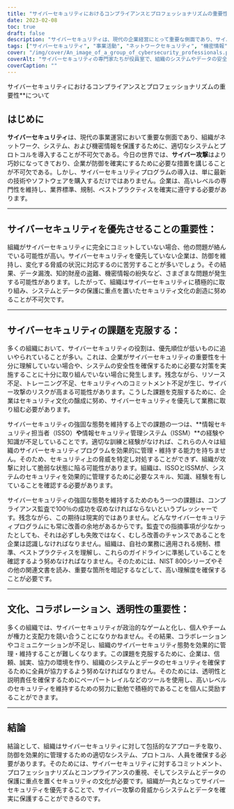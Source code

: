 ```yaml
---
title: "サイバーセキュリティにおけるコンプライアンスとプロフェッショナリズムの重要性"
date: 2023-02-08
toc: true
draft: false
description: "サイバーセキュリティは、現代の企業経営にとって重要な側面であり、サイバー攻撃に対する防御を効果的に管理するために、適切なシステム、プロトコル、人員を含む包括的なアプローチが必要です。"
tags: ["サイバーセキュリティ", "事業活動", "ネットワークセキュリティ", "機密情報", "サイバー攻撃", "技術", "ソフトウェア", "玄人気質", "コンプライアンス", "業界標準", "規則", "さいぜんのそち", "優先順位", "安全保障文化", "情報漏えい", "知的財産", "プロアクティブ・アプローチ", "ていじゅんい", "むこくせき", "修練", "安全保障への取り組み", "情報セキュリティオフィサー（ISSO）", "情報セキュリティマネジメントシステム（ISSM）", "修練と経験", "安全保障上の脅威", "コンプライアンス監査に100％成功", "規則", "スタンダーズ", "さいぜんのそち", "NIST 800シリーズ", "ポリティカルゲーム", "信託", "真面目に", "コラボレーション", "敷き藁", "透明性", "アカウンタビリティ"]
cover: "/img/cover/An_image_of_a_group_of_cybersecurity_professionals.png"
coverAlt: "サイバーセキュリティの専門家たちが役員室で、組織のシステムやデータの安全性を確保するために協力し合っているイメージ。"
coverCaption: ""
---
```

サイバーセキュリティにおけるコンプライアンスとプロフェッショナリズムの重要性**について

## はじめに

**サイバーセキュリティ**は、現代の事業運営において重要な側面であり、組織がネットワーク、システム、および機密情報を保護するために、適切なシステムとプロトコルを導入することが不可欠である。今日の世界では、**サイバー攻撃**はより巧妙になってきており、企業が防御を確実にするために必要な措置を講じることが不可欠である。しかし、サイバーセキュリティプログラムの導入は、単に最新の技術やソフトウェアを購入するだけではありません。企業は、高いレベルの専門性を維持し、業界標準、規制、ベストプラクティスを確実に遵守する必要があります。

______

## サイバーセキュリティを優先させることの重要性：

組織がサイバーセキュリティに完全にコミットしていない場合、他の問題が絡んでいる可能性が高い。サイバーセキュリティを優先していない企業は、防御を維持し、変化する脅威の状況に対応するのに苦労することが多いでしょう。その結果、データ漏洩、知的財産の盗難、機密情報の紛失など、さまざまな問題が発生する可能性があります。したがって、組織はサイバーセキュリティに積極的に取り組み、システムとデータの保護に重点を置いたセキュリティ文化の創造に努めることが不可欠です。

______

## サイバーセキュリティの課題を克服する：

多くの組織において、サイバーセキュリティの役割は、優先順位が低いものに追いやられていることが多い。これは、企業がサイバーセキュリティの重要性を十分に理解していない場合や、システムの安全性を確保するために必要な対策を実施することに十分に取り組んでいない場合に発生します。残念ながら、リソース不足、トレーニング不足、セキュリティへのコミットメント不足が生じ、サイバー攻撃のリスクが高まる可能性があります。こうした課題を克服するために、企業はセキュリティ文化の醸成に努め、サイバーセキュリティを優先して業務に取り組む必要があります。

サイバーセキュリティの強固な態勢を維持する上での課題の一つは、**情報セキュリティ担当者（ISSO）**や**情報セキュリティ管理システム（ISSM）**の経験や知識が不足していることです。適切な訓練と経験がなければ、これらの人々は組織のサイバーセキュリティプログラムを効果的に管理・維持する能力を持ちません。そのため、セキュリティ上の脅威を特定し対処することができず、組織が攻撃に対して脆弱な状態に陥る可能性があります。組織は、ISSOとISSMが、システムのセキュリティを効果的に管理するために必要なスキル、知識、経験を有していることを確認する必要があります。

サイバーセキュリティの強固な態勢を維持するためのもう一つの課題は、コンプライアンス監査で100％の成功を収めなければならないというプレッシャーです。残念ながら、この期待は現実的ではありません。どんなサイバーセキュリティプログラムにも常に改善の余地があるからです。監査での指摘事項が少なかったとしても、それは必ずしも失敗ではなく、むしろ改善のチャンスであることを企業は認識しなければなりません。組織は、自社の業務に適用される規制、標準、ベストプラクティスを理解し、これらのガイドラインに準拠していることを確認するよう努めなければなりません。そのためには、NIST 800シリーズやその他の関連文書を読み、重要な箇所を暗記するなどして、高い理解度を確保することが必要です。

______

## 文化、コラボレーション、透明性の重要性：

多くの組織では、サイバーセキュリティが政治的なゲームと化し、個人やチームが権力と支配力を競い合うことになりかねません。その結果、コラボレーションやコミュニケーションが不足し、組織のサイバーセキュリティ態勢を効果的に管理・維持することが難しくなります。この課題を克服するために、企業は、信頼、誠実、協力の環境を作り、組織のシステムとデータのセキュリティを確保するために全員が協力するよう努めなければなりません。そのためには、透明性と説明責任を確保するためにペーパートレイルなどのツールを使用し、高いレベルのセキュリティを維持するための努力に勤勉で積極的であることを個人に奨励することができます。

______

## 結論

結論として、組織はサイバーセキュリティに対して包括的なアプローチを取り、防御を効果的に管理するための適切なシステム、プロトコル、人員を確保する必要があります。そのためには、サイバーセキュリティに対するコミットメント、プロフェッショナリズムとコンプライアンスの重視、そしてシステムとデータの保護に重点を置くセキュリティの文化が必要です。組織が一丸となってサイバーセキュリティを優先することで、サイバー攻撃の脅威からシステムとデータを確実に保護することができるのです。